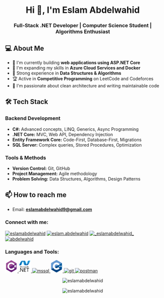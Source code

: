 <h1 align="center">Hi 👋, I'm Eslam Abdelwahid</h1>
<h3 align="center">Full-Stack .NET Developer | Computer Science Student | Algorithms Enthusiast</h3>


## 💻 About Me

- 🔭 I'm currently building **web applications using ASP.NET Core**
- 🌱 I'm expanding my skills in **Azure Cloud Services and Docker**
- 💼 Strong experience in **Data Structures & Algorithms**
- 🏆 Active in **Competitive Programming** on LeetCode and Codeforces
- 📝 I'm passionate about clean architecture and writing maintainable code

## 🛠️ Tech Stack

### Backend Development
- **C#:** Advanced concepts, LINQ, Generics, Async Programming
- **.NET Core:** MVC, Web API, Dependency Injection
- **Entity Framework Core:** Code-First, Database-First, Migrations
- **SQL Server:** Complex queries, Stored Procedures, Optimization

### Tools & Methods
- **Version Control:** Git, GitHub
- **Project Management:** Agile methodology
- **Problem Solving:** Data Structures, Algorithms, Design Patterns

## 📫 How to reach me

- Email: **eslamabdelwahid9@gmail.com**

<h3 align="left">Connect with me:</h3>
<p align="left">
<a href="https://linkedin.com/in/eslamabdelwahid" target="blank"><img align="center" src="https://raw.githubusercontent.com/rahuldkjain/github-profile-readme-generator/master/src/images/icons/Social/linked-in-alt.svg" alt="eslamabdelwahid" height="30" width="40" /></a>
<a href="https://fb.com/eslam.abdelwahid" target="blank"><img align="center" src="https://raw.githubusercontent.com/rahuldkjain/github-profile-readme-generator/master/src/images/icons/Social/facebook.svg" alt="eslam.abdelwahid" height="30" width="40" /></a>
<a href="https://codeforces.com/profile/_eslamabdelwahid_" target="blank"><img align="center" src="https://raw.githubusercontent.com/rahuldkjain/github-profile-readme-generator/master/src/images/icons/Social/codeforces.svg" alt="_eslamabdelwahid_" height="30" width="40" /></a>
<a href="https://www.leetcode.com/abdelwahid" target="blank"><img align="center" src="https://raw.githubusercontent.com/rahuldkjain/github-profile-readme-generator/master/src/images/icons/Social/leet-code.svg" alt="abdelwahid" height="30" width="40" /></a>
</p>

<h3 align="left">Languages and Tools:</h3>
<p align="left">
  <a href="https://www.w3schools.com/cs/" target="_blank" rel="noreferrer">
    <img src="https://raw.githubusercontent.com/devicons/devicon/master/icons/csharp/csharp-original.svg" alt="csharp" width="40" height="40"/>
  </a>
  <a href="https://dotnet.microsoft.com/" target="_blank" rel="noreferrer">
    <img src="https://raw.githubusercontent.com/devicons/devicon/master/icons/dot-net/dot-net-original-wordmark.svg" alt="dotnet" width="40" height="40"/>
  </a>
  <a href="https://www.microsoft.com/en-us/sql-server" target="_blank" rel="noreferrer">
    <img src="https://www.svgrepo.com/show/303229/microsoft-sql-server-logo.svg" alt="mssql" width="40" height="40"/>
  </a>
  <a href="https://www.w3schools.com/cpp/" target="_blank" rel="noreferrer">
    <img src="https://raw.githubusercontent.com/devicons/devicon/master/icons/cplusplus/cplusplus-original.svg" alt="cplusplus" width="40" height="40"/>
  </a>
  <a href="https://git-scm.com/" target="_blank" rel="noreferrer">
    <img src="https://www.vectorlogo.zone/logos/git-scm/git-scm-icon.svg" alt="git" width="40" height="40"/>
  </a>
  <a href="https://postman.com" target="_blank" rel="noreferrer">
    <img src="https://www.vectorlogo.zone/logos/getpostman/getpostman-icon.svg" alt="postman" width="40" height="40"/>
  </a>
</p>

<p align="center">
  <img align="center" src="https://github-readme-stats.vercel.app/api/top-langs?username=eslamabdelwahid&show_icons=true&locale=en&layout=compact&theme=radical" alt="eslamabdelwahid" />
</p>

<p align="center">
  <img align="center" src="https://github-readme-streak-stats.herokuapp.com/?user=eslamabdelwahid&theme=dark" alt="eslamabdelwahid" />
</p>
